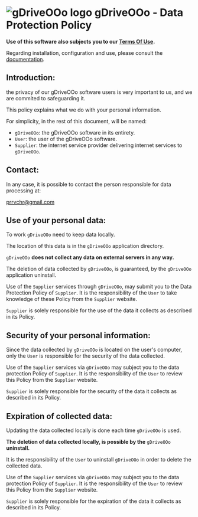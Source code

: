# ![gDriveOOo logo](https://prrvchr.github.io/gDriveOOo/img/gDriveOOo.png) gDriveOOo - Data Protection Policy

**Use of this software also subjects you to our [Terms Of Use](https://prrvchr.github.io/gDriveOOo/gDriveOOo/registration/TermsOfUse_en).**

Regarding installation, configuration and use, please consult the [documentation](https://prrvchr.github.io/gDriveOOo).

## Introduction:

the privacy of our gDriveOOo software users is very important to us, and we are commited to safeguarding it.

This policy explains what we do with your personal information.

For simplicity, in the rest of this document, will be named:
- `gDriveOOo`:  the gDriveOOo software in its entirety.
- `User`: the user of the gDriveOOo software.
- `Supplier`: the internet service provider delivering internet services to `gDriveOOo`.

## Contact:

In any case, it is possible to contact the person responsible for data processing at:

prrvchr@gmail.com

## Use of your personal data:

To work `gDriveOOo` need to keep data locally.

The location of this data is in the `gDriveOOo` application directory.

`gDriveOOo` **does not collect any data on external servers in any way.**

The deletion of data collected by `gDriveOOo`, is guaranteed, by the `gDriveOOo` application uninstall.

Use of the `Supplier` services through `gDriveOOo`, may submit you to the Data Protection Policy of `Supplier`. It is the responsibility of the `User` to take knowledge of these Policy from the `Supplier` website.

`Supplier` is solely responsible for the use of the data it collects as described in its Policy.

## Security of your personal information:

Since the data collected by `gDriveOOo` is located on the user's computer, only the `User` is responsible for the security of the data collected.

Use of the `Supplier` services via `gDriveOOo` may subject you to the data protection Policy of `Supplier`. It is the responsibility of the `User` to review this Policy from the `Supplier` website.

`Supplier` is solely responsible for the security of the data it collects as described in its Policy.

## Expiration of collected data:

Updating the data collected locally is done each time `gDriveOOo` is used.

**The deletion of data collected locally, is possible by the** `gDriveOOo` **uninstall.**

It is the responsibility of the `User` to uninstall `gDriveOOo` in order to delete the collected data.

Use of the `Supplier` services via `gDriveOOo` may subject you to the data protection Policy of `Supplier`. It is the responsibility of the `User` to review this Policy from the `Supplier` website.

`Supplier` is solely responsible for the expiration of the data it collects as described in its Policy.
